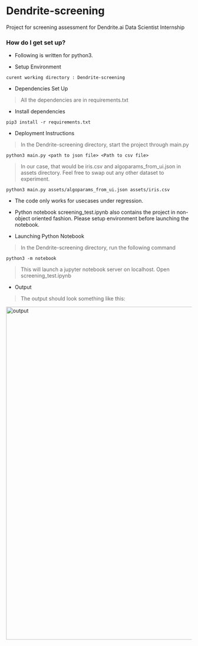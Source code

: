 # Dendrite-screening
Project for screening assessment for Dendrite.ai Data Scientist Internship

### How do I get set up? ###
* Following is written for python3.

* Setup Environment
```
curent working directory : Dendrite-screening
```

* Dependencies Set Up
> All the dependencies are in requirements.txt

* Install dependencies
```
pip3 install -r requirements.txt
```

* Deployment Instructions
> In the Dendrite-screening directory, start the project through main.py
```
python3 main.py <path to json file> <Path to csv file>
```
> In our case, that would be iris.csv and algoparams_from_ui.json in assets directory. Feel free to swap out any other dataset to experiment.
```
python3 main.py assets/algoparams_from_ui.json assets/iris.csv
```

* The code only works for usecases under regression.

* Python notebook screening_test.ipynb also contains the project in non-object oriented fashion. Please setup environment before launching the notebook.

* Launching Python Notebook
> In the Dendrite-screening directory, run the following command
```
python3 -m notebook
```
> This will launch a jupyter notebook server on localhost. Open screening_test.ipynb

* Output
> The output should look something like this:
<img width="902" alt="output" src="https://github.com/PrabhuMane93/Dendrite-screening/assets/86148520/4847f9bf-c160-423e-8859-c4e949b4fff9">
